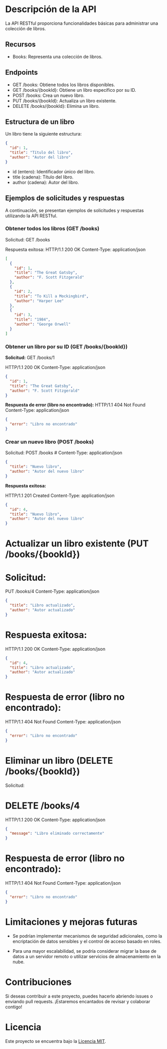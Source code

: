 <h1>Descripción de la API</h1>
La API RESTful proporciona funcionalidades básicas para administrar una colección de libros.

<h2>Recursos</h2>
<ul>
<li>Books: Representa una colección de libros.</li>
</ul>

<h2>Endpoints</h2>
<ul>
<li>GET /books: Obtiene todos los libros disponibles.</li>
<li>GET /books/{bookId}: Obtiene un libro específico por su ID.</li>
<li>POST /books: Crea un nuevo libro.</li>
<li>PUT /books/{bookId}: Actualiza un libro existente.</li>
<li>DELETE /books/{bookId}: Elimina un libro.</li>
</ul>

<h2>Estructura de un libro</h2>
Un libro tiene la siguiente estructura:

```json
{
  "id": 1,
  "title": "Título del libro",
  "author": "Autor del libro"
}
```
<ul>
  <li>id (entero): Identificador único del libro.</li>
 <li>title (cadena): Título del libro.</li>
 <li>author (cadena): Autor del libro.</li>
</ul>
<h2>Ejemplos de solicitudes y respuestas</h2>
A continuación, se presentan ejemplos de solicitudes y respuestas utilizando la API RESTful.

<h3>Obtener todos los libros (GET /books)</h3>
Solicitud:
GET /books

Respuesta exitosa:
HTTP/1.1 200 OK
Content-Type: application/json
```json
[
  {
    "id": 1,
    "title": "The Great Gatsby",
    "author": "F. Scott Fitzgerald"
  },
  {
    "id": 2,
    "title": "To Kill a Mockingbird",
    "author": "Harper Lee"
  },
  {
    "id": 3,
    "title": "1984",
    "author": "George Orwell"
  }
]
```
<h3>Obtener un libro por su ID (GET /books/{bookId})</h3>
<b>Solicitud:</b>
GET /books/1

HTTP/1.1 200 OK
Content-Type: application/json
```json
{
  "id": 1,
  "title": "The Great Gatsby",
  "author": "F. Scott Fitzgerald"
}
```
<b>Respuesta de error (libro no encontrado):</b>
HTTP/1.1 404 Not Found
Content-Type: application/json
```json
{
  "error": "Libro no encontrado"
}
```
<h3>Crear un nuevo libro (POST /books)</h3>
<span >Solicitud:</span>
POST /books
# Content-Type: application/json

```json
{
  "title": "Nuevo libro",
  "author": "Autor del nuevo libro"
}
```
  
<b>Respuesta exitosa:</b>

HTTP/1.1 201 Created
Content-Type: application/json
```json
{
  "id": 4,
  "title": "Nuevo libro",
  "author": "Autor del nuevo libro"
}
```
# Actualizar un libro existente (PUT /books/{bookId})
# Solicitud:

PUT /books/4
Content-Type: application/json
```json
{
  "title": "Libro actualizado",
  "author": "Autor actualizado"
}
```
# Respuesta exitosa:
HTTP/1.1 200 OK
Content-Type: application/json
```json
{
  "id": 4,
  "title": "Libro actualizado",
  "author": "Autor actualizado"
}
```
# Respuesta de error (libro no encontrado):
HTTP/1.1 404 Not Found
Content-Type: application/json
```json
{
  "error": "Libro no encontrado"
}
```
# Eliminar un libro (DELETE /books/{bookId})
Solicitud:

# DELETE /books/4

HTTP/1.1 200 OK
Content-Type: application/json
```json
{
  "message": "Libro eliminado correctamente"
}
```
# Respuesta de error (libro no encontrado):

HTTP/1.1 404 Not Found
Content-Type: application/json
```json
{
  "error": "Libro no encontrado"
}
```
# Limitaciones y mejoras futuras
<ul>
<li><p>Se podrían implementar mecanismos de seguridad adicionales, como la encriptación de datos sensibles y el control de acceso basado en roles.</p></li>
<li><p>Para una mayor escalabilidad, se podría considerar migrar la base de datos a un servidor remoto o utilizar servicios de almacenamiento en la nube.</p></li>
</ul>

# Contribuciones
Si deseas contribuir a este proyecto, puedes hacerlo abriendo issues o enviando pull requests. ¡Estaremos encantados de revisar y colaborar contigo!

# Licencia
Este proyecto se encuentra bajo la <a href="https://opensource.org/licenses/MIT">Licencia MIT</a>.
